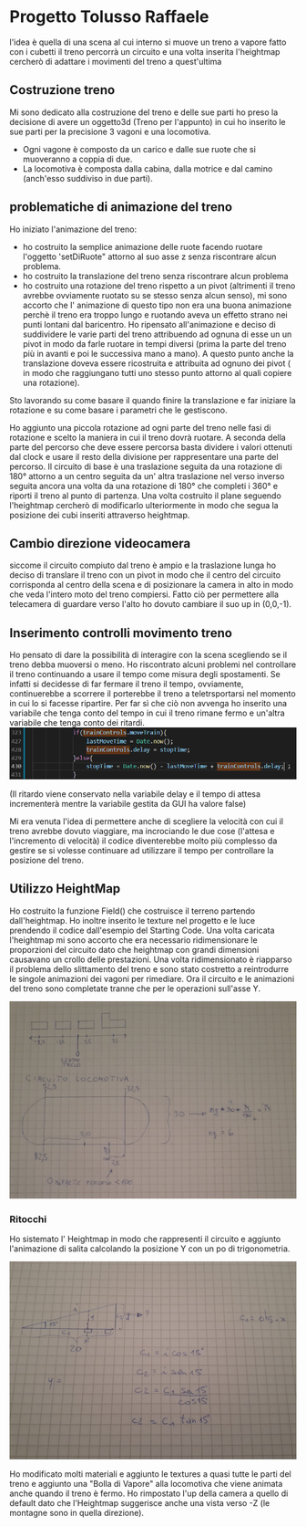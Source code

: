 # Progetto Tolusso Raffaele 

l'idea è quella di una scena al cui interno si muove un treno a vapore fatto con i cubetti
il treno percorrà un circuito e una volta inserita l'heightmap cercherò di adattare i movimenti del treno a quest'ultima

## Costruzione treno 

Mi sono dedicato alla costruzione del treno e delle sue parti ho preso la decisione di avere un oggetto3d (Treno per l'appunto) in cui ho inserito le sue parti per la precisione 3 vagoni e una locomotiva.

- Ogni vagone è composto da un carico e dalle sue ruote che si muoveranno a coppia di due.
- La locomotiva è composta dalla cabina, dalla motrice e dal camino (anch'esso suddiviso in due parti).

## problematiche di animazione del treno

Ho iniziato l'animazione del treno:

- ho costruito la semplice animazione delle ruote facendo ruotare l'oggetto 'setDiRuote" attorno al suo asse z senza riscontrare alcun problema.
- ho costruito la translazione del treno senza riscontrare alcun problema
- ho costruito una rotazione del treno rispetto a un pivot (altrimenti il treno avrebbe ovviamente ruotato su se stesso senza alcun senso), mi sono accorto che l' animazione di questo tipo non era una buona animazione perchè il treno era troppo lungo e ruotando aveva un effetto strano nei punti lontani dal baricentro.
Ho ripensato all'animazione e deciso di suddividere le varie parti del treno attribuendo ad ognuna di esse un un pivot in modo da farle ruotare in tempi diversi (prima la parte del treno più in avanti e poi le successiva mano a mano). A questo punto anche la translazione doveva essere ricostruita e attribuita ad ognuno dei pivot ( in modo che raggiungano tutti uno stesso punto attorno al quali copiere una rotazione). 

Sto lavorando su come basare il quando finire la translazione e far iniziare la rotazione e su come basare i parametri che le gestiscono.

Ho aggiunto una piccola rotazione ad ogni parte del treno nelle fasi di rotazione e scelto la maniera in cui il treno dovrà ruotare. A seconda della parte del percorso che deve essere percorsa basta dividere i valori ottenuti dal clock e usare il resto della divisione per rappresentare una parte del percorso. Il circuito di base è una traslazione seguita da una rotazione di 180° attorno a un centro seguita da un' altra traslazione nel verso inverso seguita ancora una volta da una rotazione di 180° che completi i 360° e riporti il treno al punto di partenza. Una volta costruito il plane seguendo l'heightmap cercherò di modificarlo ulteriormente in modo che segua la posizione dei cubi inseriti attraverso heightmap.

## Cambio direzione videocamera

siccome il circuito compiuto dal treno è ampio e la traslazione lunga ho deciso di translare il treno con un pivot in modo che il centro del circuito corrisponda al centro della scena e di posizionare la camera in alto in modo che veda l'intero moto del treno compiersi. Fatto ciò per permettere alla telecamera di guardare verso l'alto ho dovuto cambiare il suo up in (0,0,-1).

## Inserimento controlli movimento treno

Ho pensato di dare la possibilità di interagire con la scena scegliendo se il treno debba muoversi o meno. Ho riscontrato alcuni problemi nel controllare il treno continuando a usare il tempo come misura degli spostamenti. Se infatti si decidesse di far fermare il treno il tempo, ovviamente, continuerebbe a scorrere il porterebbe il treno a teletrsportarsi nel momento in cui lo si facesse ripartire. Per far sì che ciò non avvenga ho inserito una variabile che tenga conto del tempo in cui il treno rimane fermo e un'altra variabile che tenga conto dei ritardi.
![il codice che gestiscei tempi di fermata è:](documentazione/codiceTempi.png)

(Il ritardo viene conservato nella variabile delay e il tempo di attesa incrementerà mentre la variabile gestita da GUI ha valore false)

Mi era venuta l'idea di permettere anche di scegliere la velocità con cui il treno avrebbe dovuto viaggiare, ma incrociando le due cose (l'attesa e l'incremento di velocità) il codice diventerebbe molto più complesso da gestire se si volesse continuare ad utilizzare il tempo per controllare la posizione del treno.

## Utilizzo HeightMap

Ho costruito la funzione Field() che costruisce il terreno partendo dall'heightmap. Ho inoltre inserito le texture nel progetto e le luce prendendo il codice dall'esempio del Starting Code. Una volta caricata l'heightmap mi sono accorto che era necessario ridimensionare le proporzioni del circuito dato che heightmap con grandi dimensioni causavano un crollo delle prestazioni. Una volta ridimensionato è riapparso il problema dello slittamento del treno e sono stato costretto a reintrodurre le singole animazioni dei vagoni per rimediare. Ora il circuito e le animazioni del treno sono completate tranne che per le operazioni sull'asse Y.

![spiegazione animazione locomotiva (lo stesso si applica per i vagoni con le loro relative distanze)](documentazione/motoCircuito.jpeg)

### Ritocchi

Ho sistemato l' Heightmap in modo che rappresenti il circuito e aggiunto l'animazione di salita calcolando la posizione Y con un po di trigonometria. 

![spiegazione moto in salita](documentazione/motoY.jpeg)

Ho modificato molti materiali e aggiunto le textures a quasi tutte le parti del treno e aggiunto una "Bolla di Vapore" alla locomotiva che viene animata anche quando il treno è fermo. Ho rimpostato l'up della camera a quello di default dato che l'Heightmap suggerisce anche una vista verso -Z (le montagne sono in quella direzione).

